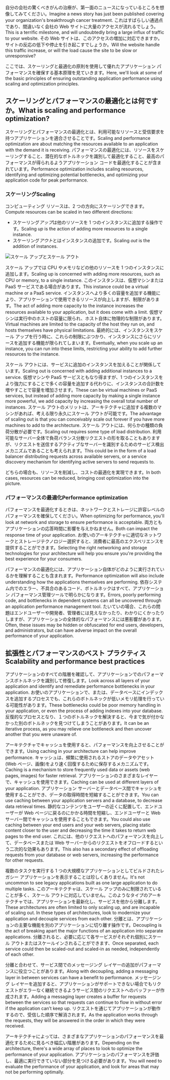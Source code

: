 <span data-ttu-id="5eab8-101">自分の会社の驚くべきがんの治療が、第一面のニュースになっているところを想像してみてください。</span><span class="sxs-lookup"><span data-stu-id="5eab8-101">Imagine a news story has just been published covering your organization's breakthrough cancer treatment.</span></span> <span data-ttu-id="5eab8-102">これはすばらしい通過点であり、間違いなく会社の Web サイトに大量のアクセスが流れるでしょう。</span><span class="sxs-lookup"><span data-stu-id="5eab8-102">This is a terrific milestone, and will undoubtedly bring a large influx of traffic to your website.</span></span> <span data-ttu-id="5eab8-103">その Web サイトは、このアクセスの増加に対応できますか。サイトの反応の低下や停止を引き起こすでしょうか。</span><span class="sxs-lookup"><span data-stu-id="5eab8-103">Will the website handle this traffic increase, or will the load cause the site to be slow or unresponsive?</span></span>

<span data-ttu-id="5eab8-104">ここでは、スケーリングと最適化の原則を使用して優れたアプリケーション パフォーマンスを確保する基本原理を見ていきます。</span><span class="sxs-lookup"><span data-stu-id="5eab8-104">Here, we'll look at some of the basic principles of ensuring outstanding application performance using scaling and optimization principles.</span></span>

## <a name="what-is-scaling-and-performance-optimization"></a><span data-ttu-id="5eab8-105">スケーリングとパフォーマンスの最適化とは何ですか。</span><span class="sxs-lookup"><span data-stu-id="5eab8-105">What is scaling and performance optimization?</span></span>

<span data-ttu-id="5eab8-106">スケーリングとパフォーマンスの最適化とは、利用可能なリソースと受信要求を持つアプリケーションを適合させることです。</span><span class="sxs-lookup"><span data-stu-id="5eab8-106">Scaling and performance optimization are about matching the resources available to an application with the demand it is receiving.</span></span> <span data-ttu-id="5eab8-107">パフォーマンスの最適化には、リソースをスケーリングすること、潜在的なボトルネックを識別して最適化すること、最高のパフォーマンスが得られるようアプリケーション コードを最適化することが含まれています。</span><span class="sxs-lookup"><span data-stu-id="5eab8-107">Performance optimization includes scaling resources, identifying and optimizing potential bottlenecks, and optimizing your application code for peak performance.</span></span>

### <a name="scaling"></a><span data-ttu-id="5eab8-108">スケーリング</span><span class="sxs-lookup"><span data-stu-id="5eab8-108">Scaling</span></span>

<span data-ttu-id="5eab8-109">コンピューティング リソースは、2 つの方向にスケーリングできます。</span><span class="sxs-lookup"><span data-stu-id="5eab8-109">Compute resources can be scaled in two different directions:</span></span>

* <span data-ttu-id="5eab8-110">スケーリング*アップ*は他のリソースを 1 つのインスタンスに追加する操作です。</span><span class="sxs-lookup"><span data-stu-id="5eab8-110">Scaling *up* is the action of adding more resources to a single instance.</span></span>
* <span data-ttu-id="5eab8-111">スケーリング*アウト*とはインスタンスの追加です。</span><span class="sxs-lookup"><span data-stu-id="5eab8-111">Scaling *out* is the addition of instances.</span></span>

![スケール アップとスケール アウト](../media-draft/scale-up-scale-out.png)

<span data-ttu-id="5eab8-113">スケール アップでは CPU やメモリなどの他のリソースを 1 つのインスタンスに追加します。</span><span class="sxs-lookup"><span data-stu-id="5eab8-113">Scaling up is concerned with adding more resources, such as CPU or memory, to a single instance.</span></span> <span data-ttu-id="5eab8-114">このインスタンスは、仮想マシンまたは PaaS サービスである場合があります。</span><span class="sxs-lookup"><span data-stu-id="5eab8-114">This instance could be a virtual machine or a PaaS service.</span></span> <span data-ttu-id="5eab8-115">インスタンスへより多くの容量を追加する機能により、アプリケーションで使用できるリソースが向上しますが、制限があります。</span><span class="sxs-lookup"><span data-stu-id="5eab8-115">The act of adding more capacity to the instance increases the resources available to your application, but it does come with a limit.</span></span> <span data-ttu-id="5eab8-116">仮想マシンは実行中のホストの容量に限られ、ホスト自体に物理的な制限があります。</span><span class="sxs-lookup"><span data-stu-id="5eab8-116">Virtual machines are limited to the capacity of the host they run on, and hosts themselves have physical limitations.</span></span> <span data-ttu-id="5eab8-117">最終的には、インスタンスをスケール アップを行う時に、これらの制限にぶつかり、インスタンスにさらにリソースを追加する機能が限られてしまいます。</span><span class="sxs-lookup"><span data-stu-id="5eab8-117">Eventually, when you scale up an instance, you can run into these limits, restricting your ability to add further resources to the instance.</span></span>

<span data-ttu-id="5eab8-118">スケール アウトには、サービスに追加のインスタンスを加えることが関係しています。</span><span class="sxs-lookup"><span data-stu-id="5eab8-118">Scaling out is concerned with adding additional instances to a service.</span></span> <span data-ttu-id="5eab8-119">仮想マシンや PaaS サービスともなり得ますが、1 つのインスタンスをより強力にすることで多くの容量を追加する代わりに、インスタンスの合計数を増やすことで容量を増加させます。</span><span class="sxs-lookup"><span data-stu-id="5eab8-119">These can be virtual machines or PaaS services, but instead of adding more capacity by making a single instance more powerful, we add capacity by increasing the overall total number of instances.</span></span> <span data-ttu-id="5eab8-120">スケール アウトのメリットは、アーキテクチャに追加する複数のマシンがあれば、考える限り永久にスケール アウトが可能です。</span><span class="sxs-lookup"><span data-stu-id="5eab8-120">The advantage of scaling out is that you can conceivably scale out forever if you have more machines to add to the architecture.</span></span> <span data-ttu-id="5eab8-121">スケール アウトには、何らかの種類の負荷分散が必要です。</span><span class="sxs-lookup"><span data-stu-id="5eab8-121">Scaling out requires some type of load distribution.</span></span> <span data-ttu-id="5eab8-122">利用可能なサーバー全体で負荷バランス分散リクエストの形を取ることもありますが、リクエストを送信するアクティブなサーバーを識別するためのサービス検出メカニズムであることも考えられます。</span><span class="sxs-lookup"><span data-stu-id="5eab8-122">This could be in the form of a load balancer distributing requests across available servers, or a service discovery mechanism for identifying active servers to send requests to.</span></span>

<span data-ttu-id="5eab8-123">どちらの場合も、リソースを削減し、コストの最適化を実現できます。</span><span class="sxs-lookup"><span data-stu-id="5eab8-123">In both cases, resources can be reduced, bringing cost optimization into the picture.</span></span>

### <a name="performance-optimization"></a><span data-ttu-id="5eab8-124">パフォーマンスの最適化</span><span class="sxs-lookup"><span data-stu-id="5eab8-124">Performance optimization</span></span>

<span data-ttu-id="5eab8-125">パフォーマンスを最適化するときは、ネットワークとストレージに許容レベルのパフォーマンスを確保してください。</span><span class="sxs-lookup"><span data-stu-id="5eab8-125">When optimizing for performance, you'll look at network and storage to ensure performance is acceptable.</span></span> <span data-ttu-id="5eab8-126">両方ともアプリケーションの応答時間に影響を与えかねません。</span><span class="sxs-lookup"><span data-stu-id="5eab8-126">Both can impact the response time of your application.</span></span> <span data-ttu-id="5eab8-127">お使いのアーキテクチャに適切なネットワークとストレージテクノロジー選択すると、消費者に最高のエクスペリエンスを提供することができます。</span><span class="sxs-lookup"><span data-stu-id="5eab8-127">Selecting the right networking and storage technologies for your architecture will help you ensure you're providing the best experience for your consumers.</span></span>

<span data-ttu-id="5eab8-128">パフォーマンスの最適化には、アプリケーション自体がどのように実行されているかを理解することも含まれます。</span><span class="sxs-lookup"><span data-stu-id="5eab8-128">Performance optimization will also include understanding how the applications themselves are performing.</span></span> <span data-ttu-id="5eab8-129">依存システム内でのエラー、不具合のあるコード、ボトルネックはすべて、アプリケーション パフォーマンス管理ツールで明らかになります。</span><span class="sxs-lookup"><span data-stu-id="5eab8-129">Errors, poorly performing code, and bottlenecks in dependent systems can all be uncovered through an application performance management tool.</span></span> <span data-ttu-id="5eab8-130">たいていの場合、これらの問題はエンドユーザーや開発者、管理者には見えなかったり、わかりにくかったりしますが、アプリケーションの全体的なパフォーマンスには悪影響があります。</span><span class="sxs-lookup"><span data-stu-id="5eab8-130">Often, these issues may be hidden or obfuscated for end users, developers, and administrators, but can have adverse impact on the overall performance of your application.</span></span>

## <a name="scalability-and-performance-best-practices"></a><span data-ttu-id="5eab8-131">拡張性とパフォーマンスのベスト プラクティス</span><span class="sxs-lookup"><span data-stu-id="5eab8-131">Scalability and performance best practices</span></span>

<span data-ttu-id="5eab8-132">アプリケーションのすべての階層を確認して、アプリケーションでのパフォーマンスボトルネックを識別して修復します。</span><span class="sxs-lookup"><span data-stu-id="5eab8-132">Look across all layers of your application and identify and remediate performance bottlenecks in your application.</span></span> <span data-ttu-id="5eab8-133">お使いのアプリケーションで、または、データベースにインデックスを追加するプロセスでも、これらのボトルネックが低いメモリ処理を行っている可能性があります。</span><span class="sxs-lookup"><span data-stu-id="5eab8-133">These bottlenecks could be poor memory handling in your application, or even the process of adding indexes into your database.</span></span> <span data-ttu-id="5eab8-134">反復的なプロセスとなり、１つのボトルネックを解決すると、今まで気が付かなかった別のボトルネックを見つけてしまうことがあります。</span><span class="sxs-lookup"><span data-stu-id="5eab8-134">It can be an iterative process, as you may relieve one bottleneck and then uncover another that you were unaware of.</span></span>

<span data-ttu-id="5eab8-135">アーキテクチャでキャッシュを使用すると、パフォーマンスを向上させることができます。</span><span class="sxs-lookup"><span data-stu-id="5eab8-135">Using caching in your architecture can help improve performance.</span></span> <span data-ttu-id="5eab8-136">キャッシュは、頻繁に使用されるストアのデータやアセット (Web ページ、画像)をより速く回復するために保存するメカニズムです。</span><span class="sxs-lookup"><span data-stu-id="5eab8-136">Caching is a mechanism to store frequently used data or assets (web pages, images) for faster retrieval.</span></span> <span data-ttu-id="5eab8-137">アプリケーションのさまざまなレイヤーで、キャッシュを使用できます。</span><span class="sxs-lookup"><span data-stu-id="5eab8-137">Caching can be used at different layers of your application.</span></span> <span data-ttu-id="5eab8-138">アプリケーション サーバーとデータベース間でキャッシュを使用することができ、データの取得時間を短縮することができます。</span><span class="sxs-lookup"><span data-stu-id="5eab8-138">You can use caching between your application servers and a database, to decrease data retrieval times.</span></span> <span data-ttu-id="5eab8-139">静的なコンテンツをユーザーの近くに配置して、エンドユーザーが Web ページに戻るのにかかる時間を短縮し、エンドユーザーと Web サーバー間でキャッシュを使用することもできます。</span><span class="sxs-lookup"><span data-stu-id="5eab8-139">You could also use caching between your end users and your web servers, placing static content closer to the user and decreasing the time it takes to return web pages to the end user.</span></span> <span data-ttu-id="5eab8-140">これには、他のリクエストへのパフォーマンスを向上して、データベースまたは Web サーバーからのリクエストをオフロードするという二次的な効果もあります。</span><span class="sxs-lookup"><span data-stu-id="5eab8-140">This also has a secondary effect of offloading requests from your database or web servers, increasing the performance for other requests.</span></span>

<span data-ttu-id="5eab8-141">複数のタスクを実行する 1 つの大規模なアプリケーションとしてビルドされたレガシー アプリケーションを表示することは珍しくありません。</span><span class="sxs-lookup"><span data-stu-id="5eab8-141">It's not uncommon to see legacy applications built as one large application to do multiple tasks.</span></span> <span data-ttu-id="5eab8-142">このアーキテクチャは、スケール アップのみに制限されていることが多く、スケール アウトに対応していません。このようなタイプのアーキテクチャでは、アプリケーションを最新化し、サービスを他から分離します。</span><span class="sxs-lookup"><span data-stu-id="5eab8-142">These architectures are often limited to only scaling up, and are incapable of scaling out. In these types of architectures, look to modernize your application and decouple services from each other.</span></span> <span data-ttu-id="5eab8-143">分離とは、アプリケーションの主要な機能を別のアプリケーションに切り離す操作です。</span><span class="sxs-lookup"><span data-stu-id="5eab8-143">Decoupling is the act of breaking apart the major functions of an application into separate applications.</span></span> <span data-ttu-id="5eab8-144">分離されると、必要に応じて各サービスがそれぞれ個別にスケール アウトまたはスケールインされることができます、</span><span class="sxs-lookup"><span data-stu-id="5eab8-144">Once separated, each service could then be scaled-out and scaled-in as needed, independently of each other.</span></span>

<span data-ttu-id="5eab8-145">分離と合わせて、サービス間でのメッセージング レイヤーの追加がパフォーマンスに役立つことがあります。</span><span class="sxs-lookup"><span data-stu-id="5eab8-145">Along with decoupling, adding a messaging layer in between services can have a benefit to performance.</span></span> <span data-ttu-id="5eab8-146">メッセージング レイヤーを追加すると、アプリケーションがサポートできない場合でもリクエストがエラーなく継続できるようサービス間のリクエストへのバッファーが作成されます。</span><span class="sxs-lookup"><span data-stu-id="5eab8-146">Adding a messaging layer creates a buffer for requests between the services so that requests can continue to flow in without error if the application can’t keep up.</span></span> <span data-ttu-id="5eab8-147">リクエストを通じてアプリケーションが動作するので、受信した順序で解消されます。</span><span class="sxs-lookup"><span data-stu-id="5eab8-147">As the application works through the requests, they will be answered in the order in which they were received.</span></span>

<span data-ttu-id="5eab8-148">アーキテクチャによっては、さまざまなアプリケーションのパフォーマンスを最適化するために見るべき幅広い階層があります。</span><span class="sxs-lookup"><span data-stu-id="5eab8-148">Depending on the architecture, there's a wide array of places to look to optimize the performance of your application.</span></span> <span data-ttu-id="5eab8-149">アプリケーションのパフォーマンスを評価し、最適に実行できていない部分を見つける必要があります。</span><span class="sxs-lookup"><span data-stu-id="5eab8-149">You will need to evaluate the performance of your application, and look for areas that may not be performing optimally.</span></span>
